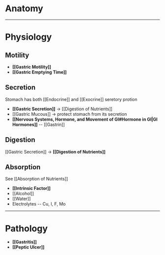 # Anatomy

---

# Physiology
## Motility
- **[[Gastric Motility]]**
- **[[Gastric Emptying Time]]**

## Secretion
Stomach has both [[Endocrine]] and [[Exocrine]] seretory protion
- **[[Gastric Secretion]]** -> [[Digestion of Nutrients]]
- [[Gastric Mucous]] -> protect stomach from its secretion
- **[[Nervous Systems, Hormone, and Movement of GI#Hormone in GI|GI Hormones]]** -- [[Gastrin]]

## Digestion
[[Gastric Secretion]] -> **[[Digestion of Nutrients]]**

## Absorption
See [[Absorption of Nutrients]]
- **[[Intrinsic Factor]]** 
- [[Alcohol]]
- [[Water]]
- Electrolytes -- Cu, I, F, Mo

---

# Pathology
- **[[Gastritis]]**
- **[[Peptic Ulcer]]**